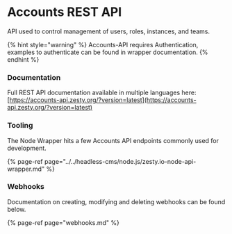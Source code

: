 # Accounts REST API

API used to control management of users, roles, instances, and teams. 

{% hint style="warning" %}
Accounts-API requires Authentication, examples to authenticate can be found in wrapper documentation.
{% endhint %}

### Documentation

Full REST API documentation available in multiple languages here: [https://accounts-api.zesty.org/?version=latest](https://accounts-api.zesty.org/?version=latest)

### Tooling

The Node Wrapper hits a few  Accounts API endpoints commonly used for development.

{% page-ref page="../../headless-cms/node.js/zesty.io-node-api-wrapper.md" %}

### Webhooks

Documentation on creating, modifying and deleting webhooks can be found below.

{% page-ref page="webhooks.md" %}



